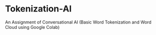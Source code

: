 # Tokenization-AI
An Assignment of Conversational AI (Basic Word Tokenization and Word Cloud using Google Colab)
